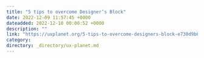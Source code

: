 ```yaml
---
title: "5 tips to overcome Designer’s Block"
date: 2022-12-09 11:57:45 +0000
dateadded: 2022-12-10 00:00:52 +0000
description: ""
link: "https://uxplanet.org/5-tips-to-overcome-designers-block-e730d9b6e2fa?source=rss----819cc2aaeee0---4"
category:
directory: _directory/ux-planet.md
---
```

